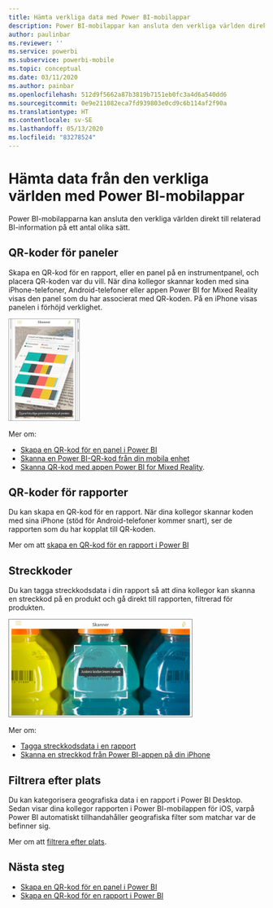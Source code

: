```yaml
---
title: Hämta verkliga data med Power BI-mobilappar
description: Power BI-mobilappar kan ansluta den verkliga världen direkt till relaterad BI-information, ingen sökning krävs.
author: paulinbar
ms.reviewer: ''
ms.service: powerbi
ms.subservice: powerbi-mobile
ms.topic: conceptual
ms.date: 03/11/2020
ms.author: painbar
ms.openlocfilehash: 512d9f5662a87b3819b7151eb0fc3a4d6a540dd6
ms.sourcegitcommit: 0e9e211082eca7fd939803e0cd9c6b114af2f90a
ms.translationtype: HT
ms.contentlocale: sv-SE
ms.lasthandoff: 05/13/2020
ms.locfileid: "83278524"
---
```

# <a name="get-data-from-the-real-world-with-the-power-bi-mobile-apps"></a>Hämta data från den verkliga världen med Power BI-mobilappar
Power BI-mobilapparna kan ansluta den verkliga världen direkt till relaterad BI-information på ett antal olika sätt. 

## <a name="qr-codes-for-tiles"></a>QR-koder för paneler
Skapa en QR-kod för en rapport, eller en panel på en instrumentpanel, och placera QR-koden var du vill. När dina kollegor skannar koden med sina iPhone-telefoner, Android-telefoner eller appen Power BI for Mixed Reality visas den panel som du har associerat med QR-koden. På en iPhone visas panelen i förhöjd verklighet.

![QR-kod](./media/mobile-apps-data-in-real-world-context/power-bi-ios-qr-ar-scanner-small.png)

Mer om:

* [Skapa en QR-kod för en panel i Power BI](../../create-reports/service-create-qr-code-for-tile.md)
* [Skanna en Power BI-QR-kod från din mobila enhet](mobile-apps-qr-code.md)
* [Skanna QR-kod med appen Power BI for Mixed Reality](mobile-mixed-reality-app.md#scan-a-report-qr-code-in-holographic-view).

## <a name="qr-codes-for-reports"></a>QR-koder för rapporter
Du kan skapa en QR-kod för en rapport.  När dina kollegor skannar koden med sina iPhone (stöd för Android-telefoner kommer snart), ser de rapporten som du har kopplat till QR-koden. 

Mer om att [skapa en QR-kod för en rapport i Power BI](../../create-reports/service-create-qr-code-for-report.md)

## <a name="barcodes"></a>Streckkoder
Du kan tagga streckkodsdata i din rapport så att dina kollegor kan skanna en streckkod på en produkt och gå direkt till rapporten, filtrerad för produkten.

![Streckkod](./media/mobile-apps-data-in-real-world-context/power-bi-barcode-scanner.png)

Mer om:

* [Tagga streckkodsdata i en rapport](../../transform-model/desktop-mobile-barcodes.md)
* [Skanna en streckkod från Power BI-appen på din iPhone](mobile-apps-scan-barcode-iphone.md)

## <a name="filter-by-location"></a>Filtrera efter plats
Du kan kategorisera geografiska data i en rapport i Power BI Desktop. Sedan visar dina kollegor rapporten i Power BI-mobilappen för iOS, varpå Power BI automatiskt tillhandahåller geografiska filter som matchar var de befinner sig.

Mer om att [filtrera efter plats](mobile-apps-geographic-filtering.md).

## <a name="next-steps"></a>Nästa steg
* [Skapa en QR-kod för en panel i Power BI](../../create-reports/service-create-qr-code-for-tile.md)
* [Skapa en QR-kod för en rapport i Power BI](../../create-reports/service-create-qr-code-for-report.md)
